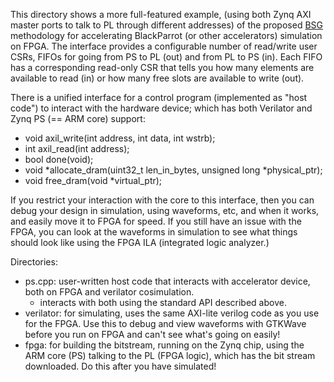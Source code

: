 This directory shows a more full-featured example, (using both Zynq AXI master ports to talk to PL through different addresses) of the proposed [BSG](http://bsg.ai) methodology for accelerating BlackParrot (or other accelerators) simulation on FPGA.  The interface provides a configurable number of read/write user CSRs, FIFOs for going from PS to PL (out) and from PL to PS (in). Each FIFO has a corresponding read-only CSR that tells you how many elements are available to read (in) or how many free slots are available to write (out).

There is a unified interface for a control program (implemented as "host code") to interact with the hardware device; which has both Verilator and Zynq PS (== ARM core) support:

- void axil_write(int address, int data, int wstrb);
- int axil_read(int address);
- bool done(void);
- void *allocate_dram(uint32_t len_in_bytes, unsigned long *physical_ptr);
- void free_dram(void *virtual_ptr);

If you restrict your interaction with the core to this interface, then you can debug your design in simulation, using waveforms, etc, and when it works, and easily move it to FPGA for speed. If you still have an issue with the FPGA, you can look at the waveforms in simulation to see what things should look like using the FPGA ILA (integrated logic analyzer.)

Directories:

- ps.cpp: user-written host code that interacts with accelerator device, both on FPGA and verilator cosimulation. 
  - interacts with both using the standard API described above.
- verilator: for simulating, uses the same AXI-lite verilog code as you use for the FPGA. Use this to debug and view waveforms with GTKWave before you run on FPGA and can't see what's going on easily!
- fpga: for building the bitstream, running on the Zynq chip, using the ARM core (PS) talking to the PL (FPGA logic), which has the bit stream downloaded. Do this after you have simulated!
